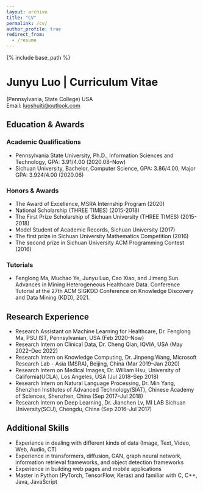```yaml
---
layout: archive
title: "CV"
permalink: /cv/
author_profile: true
redirect_from:
  - /resume
---
```


{% include base_path %}

# Junyu Luo | Curriculum Vitae
(Pennsylvania, State College) USA  
Email: luoshuiti@outlook.com

## Education & Awards

### Academic Qualifications
- Pennsylvania State University, Ph.D., Information Sciences and Technology, GPA: 3.91/4.00 (2020.08–Now)
- Sichuan University, Bachelor, Computer Science, GPA: 3.86/4.00, Major GPA: 3.924/4.00 (2020.06)

### Honors & Awards
- The Award of Excellence, MSRA Internship Program (2020)
- National Scholarship (THREE TIMES) (2015-2018)
- The First Prize Scholarship of Sichuan University (THREE TIMES) (2015-2018)
- Model Student of Academic Records, Sichuan University (2017)
- The first prize in Sichuan University Mathematics Competition (2016)
- The second prize in Sichuan University ACM Programming Contest (2016)


### Tutorials
- Fenglong Ma, Muchao Ye, Junyu Luo, Cao Xiao, and Jimeng Sun. Advances in Mining Heterogeneous Healthcare Data. Conference Tutorial at the 27th ACM SIGKDD Conference on Knowledge Discovery and Data Mining (KDD), 2021.


## Research Experience
- Research Assistant on Machine Learning for Healthcare, Dr. Fenglong Ma, PSU IST, Pennsylvanian, USA (Feb 2020–Now)
- Research Intern on Clinical Data, Dr. Cheng Qian, IQVIA, USA (May 2022–Dec 2022)
- Research Intern on Knowledge Computing, Dr. Jinpeng Wang, Microsoft Research Lab - Asia (MSRA), Beijing, China (Mar 2019–Jan 2020)
- Research Intern on Medical Images, Dr. William Hsu, University of California(UCLA), Los Angeles, USA (Jul 2018–Sep 2018)
- Research Intern on Natural Language Processing, Dr. Min Yang, Shenzhen Institutes of Advanced Technology(SIAT), Chinese Academy of Sciences, Shenzhen, China (Sep 2017–Jul 2018)
- Research Intern on Deep Learning, Dr. Jianchen Lv, MI LAB Sichuan University(SCU), Chengdu, China (Sep 2016–Jul 2017)

## Additional Skills
- Experience in dealing with different kinds of data (Image, Text, Video, Web, Audio, CT)
- Experience in transformers, diffusion, GAN, graph neural network, information retrieval frameworks, and object detection frameworks
- Experience in building web pages and mobile applications
- Master in Python (PyTorch, TensorFlow, Keras) and familiar with C, C++, Java, JavaScript
